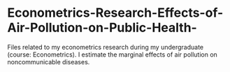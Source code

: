 # Econometrics-Research-Effects-of-Air-Pollution-on-Public-Health-
Files related to my econometrics research during my undergraduate (course: Econometrics).  I estimate the marginal effects of air pollution on noncommunicable diseases. 
